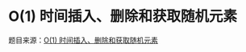 O(1) 时间插入、删除和获取随机元素
===
题目来源：[O(1) 时间插入、删除和获取随机元素](https://leetcode.cn/problems/insert-delete-getrandom-o1/description/?envType=study-plan-v2&envId=top-interview-150)